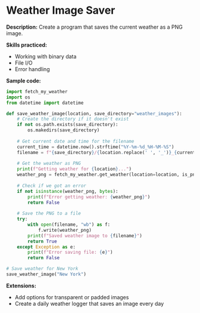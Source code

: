 # Weather Image Saver

**Description:** Create a program that saves the current weather as a PNG image.

**Skills practiced:**
- Working with binary data
- File I/O
- Error handling

**Sample code:**

```python
import fetch_my_weather
import os
from datetime import datetime

def save_weather_image(location, save_directory="weather_images"):
    # Create the directory if it doesn't exist
    if not os.path.exists(save_directory):
        os.makedirs(save_directory)
    
    # Get current date and time for the filename
    current_time = datetime.now().strftime("%Y-%m-%d_%H-%M-%S")
    filename = f"{save_directory}/{location.replace(' ', '_')}_{current_time}.png"
    
    # Get the weather as PNG
    print(f"Getting weather for {location}...")
    weather_png = fetch_my_weather.get_weather(location=location, is_png=True)
    
    # Check if we got an error
    if not isinstance(weather_png, bytes):
        print(f"Error getting weather: {weather_png}")
        return False
    
    # Save the PNG to a file
    try:
        with open(filename, "wb") as f:
            f.write(weather_png)
        print(f"Saved weather image to {filename}")
        return True
    except Exception as e:
        print(f"Error saving file: {e}")
        return False

# Save weather for New York
save_weather_image("New York")
```

**Extensions:**
- Add options for transparent or padded images
- Create a daily weather logger that saves an image every day